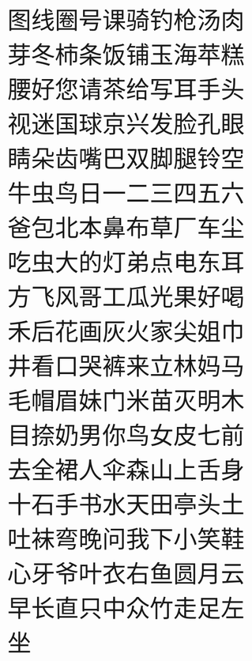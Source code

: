 <font size=32>
图线圈号课骑钓枪汤肉芽冬柿条饭铺玉海苹糕腰好您请茶给写耳手头视迷国球京兴发脸孔眼睛朵齿嘴巴双脚腿铃空牛虫鸟日一二三四五六爸包北本鼻布草厂车尘吃虫大的灯弟点电东耳方飞风哥工瓜光果好喝禾后花画灰火家尖姐巾井看口哭裤来立林妈马毛帽眉妹门米苗灭明木目捺奶男你鸟女皮七前去全裙人伞森山上舌身十石手书水天田亭头土吐袜弯晚问我下小笑鞋心牙爷叶衣右鱼圆月云早长直只中众竹走足左坐
</font>
